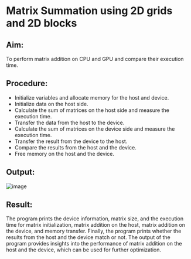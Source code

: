 # Matrix Summation using 2D grids and 2D blocks

## Aim:
To perform matrix addition on CPU and GPU and compare their execution time.


## Procedure:
- Initialize variables and allocate memory for the host and device.
- Initialize data on the host side.
- Calculate the sum of matrices on the host side and measure the execution time.
- Transfer the data from the host to the device.
- Calculate the sum of matrices on the device side and measure the execution time.
- Transfer the result from the device to the host.
- Compare the results from the host and the device.
- Free memory on the host and the device.
## Output:
![image](https://user-images.githubusercontent.com/65499285/235485535-aca4aa6e-c704-4580-bbc9-e328d9c7c768.png)

## Result:
The program prints the device information, matrix size, and the execution time for matrix initialization, matrix addition on the host, matrix addition on the device, and memory transfer. Finally, the program prints whether the results from the host and the device match or not. The output of the program provides insights into the performance of matrix addition on the host and the device, which can be used for further optimization.
